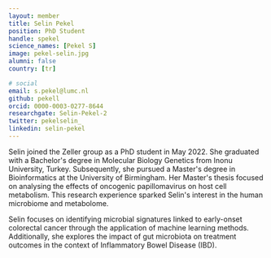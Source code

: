 ```yaml
---
layout: member
title: Selin Pekel
position: PhD Student
handle: spekel
science_names: [Pekel S]
image: pekel-selin.jpg
alumni: false
country: [tr]

# social
email: s.pekel@lumc.nl
github: pekell
orcid: 0000-0003-0277-8644
researchgate: Selin-Pekel-2
twitter: pekelselin_
linkedin: selin-pekel
---
```



Selin joined the Zeller group as a PhD student in May 2022. She graduated with a Bachelor's degree in Molecular Biology Genetics from Inonu University, Turkey. Subsequently, she pursued a Master's degree in Bioinformatics at the University of Birmingham. Her Master's thesis focused on analysing the effects of oncogenic papillomavirus on host cell metabolism. This research experience sparked Selin's interest in the human microbiome and metabolome.

Selin focuses on identifying microbial signatures linked to early-onset colorectal cancer through the application of machine learning methods. Additionally, she explores the impact of gut microbiota on treatment outcomes in the context of Inflammatory Bowel Disease (IBD).
